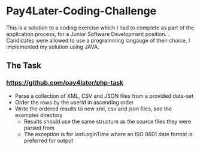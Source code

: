 # Pay4Later-Coding-Challenge
This is a solution to a coding exercise which I had to complete as part of the application process, for a Junior Software Development position.
. Candidates were allowed to use a programming langauge of their choice, I implemented my solution using JAVA.

## The Task 

### https://github.com/pay4later/php-task

* Parse a collection of XML, CSV and JSON files from a provided data-set
* Order the rows by the userId in ascending order
* Write the ordered results to new xml, csv and json files, see the examples directory
  * Results should use the same structure as the source files they were parsed from
  * The exception is for lastLoginTime where an ISO 8601 date format is preferred for output
